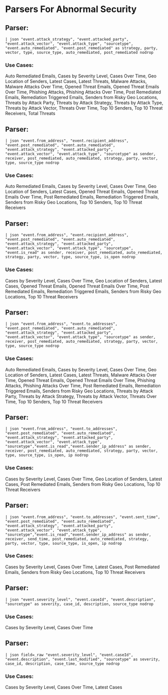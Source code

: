# Parsers For Abnormal Security

## Parser:
```
| json "event.attack_strategy", "event.attacked_party", "event.attack_vector", "event.attack_type", "sourcetype", "event.auto_remediated", "event.post_remediated" as strategy, party, vector, type, source_type, auto_remediated, post_remediated nodrop
```
### Use Cases:
Auto Remediated Emails, Cases by Severity Level, Cases Over Time, Geo Location of Senders, Latest Cases, Latest Threats, Malware Attacks, Malware Attacks Over Time, Opened Threat Emails, Opened Threat Emails Over Time, Phishing Attacks, Phishing Attacks Over Time, Post Remediated Emails, Remediation Triggered Emails, Senders from Risky Geo Locations, Threats by Attack Party, Threats by Attack Strategy, Threats by Attack Type, Threats by Attack Vector, Threats Over Time, Top 10 Senders, Top 10 Threat Receivers, Total Threats



## Parser:
```
| json "event.from_address", "event.recipient_address", "event.post_remediated", "event.auto_remediated",  "event.attack_strategy", "event.attacked_party", "event.attack_vector", "event.attack_type", "sourcetype" as sender, receiver, post_remediated, auto_remediated, strategy, party, vector, type, source_type nodrop
```
### Use Cases:
Auto Remediated Emails, Cases by Severity Level, Cases Over Time, Geo Location of Senders, Latest Cases, Opened Threat Emails, Opened Threat Emails Over Time, Post Remediated Emails, Remediation Triggered Emails, Senders from Risky Geo Locations, Top 10 Senders, Top 10 Threat Receivers



## Parser:
```
| json "event.from_address", "event.recipient_address", "event.post_remediated", "event.auto_remediated",  "event.attack_strategy", "event.attacked_party", "event.attack_vector", "event.attack_type", "sourcetype", "event.is_read" as sender, receiver, post_remediated, auto_remediated, strategy, party, vector, type, source_type, is_open nodrop
```
### Use Cases:
Cases by Severity Level, Cases Over Time, Geo Location of Senders, Latest Cases, Opened Threat Emails, Opened Threat Emails Over Time, Post Remediated Emails, Remediation Triggered Emails, Senders from Risky Geo Locations, Top 10 Threat Receivers



## Parser:
```
| json "event.from_address", "event.to_addresses", "event.post_remediated", "event.auto_remediated",  "event.attack_strategy", "event.attacked_party", "event.attack_vector", "event.attack_type", "sourcetype" as sender, receiver, post_remediated, auto_remediated, strategy, party, vector, type, source_type nodrop
```
### Use Cases:
Auto Remediated Emails, Cases by Severity Level, Cases Over Time, Geo Location of Senders, Latest Cases, Latest Threats, Malware Attacks Over Time, Opened Threat Emails, Opened Threat Emails Over Time, Phishing Attacks, Phishing Attacks Over Time, Post Remediated Emails, Remediation Triggered Emails, Senders from Risky Geo Locations, Threats by Attack Party, Threats by Attack Strategy, Threats by Attack Vector, Threats Over Time, Top 10 Senders, Top 10 Threat Receivers



## Parser:
```
| json "event.from_address", "event.to_addresses", "event.post_remediated", "event.auto_remediated",  "event.attack_strategy", "event.attacked_party", "event.attack_vector", "event.attack_type", "sourcetype","event.is_read","event.sender_ip_address" as sender, receiver, post_remediated, auto_remediated, strategy, party, vector, type, source_type, is_open, ip nodrop
```
### Use Cases:
Cases by Severity Level, Cases Over Time, Geo Location of Senders, Latest Cases, Post Remediated Emails, Senders from Risky Geo Locations, Top 10 Threat Receivers



## Parser:
```
| json "event.from_address", "event.to_addresses", "event.sent_time", "event.post_remediated", "event.auto_remediated",  "event.attack_strategy", "event.attacked_party", "event.attack_vector", "event.attack_type", "sourcetype","event.is_read","event.sender_ip_address" as sender, receiver, send_time, post_remediated, auto_remediated, strategy, party, vector, type, source_type, is_open, ip nodrop
```
### Use Cases:
Cases by Severity Level, Cases Over Time, Latest Cases, Post Remediated Emails, Senders from Risky Geo Locations, Top 10 Threat Receivers



## Parser:
```
| json "event.severity_level", "event.caseId", "event.description", "sourcetype" as severity, case_id, description, source_type nodrop
```
### Use Cases:
Cases by Severity Level, Cases Over Time



## Parser:
```
| json field=_raw "event.severity_level", "event.caseId", "event.description", "event.last_modified", "sourcetype" as severity, case_id, description, case_time, source_type nodrop
```
### Use Cases:
Cases by Severity Level, Cases Over Time, Latest Cases


